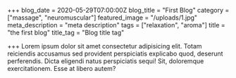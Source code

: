 +++
blog_date = 2020-05-29T07:00:00Z
blog_title = "First Blog"
category = ["massage", "neuromuscular"]
featured_image = "/uploads/1.jpg"
meta_description = "meta description"
tags = ["relaxation", "aroma"]
title = "the first blog"
title_tag = "Blog title tag"

+++
Lorem ipsum dolor sit amet consectetur adipisicing elit. Totam reiciendis accusamus sed provident perspiciatis explicabo quod, deserunt perferendis. Dicta eligendi natus perspiciatis sequi! Sit, doloremque exercitationem. Esse at libero autem?